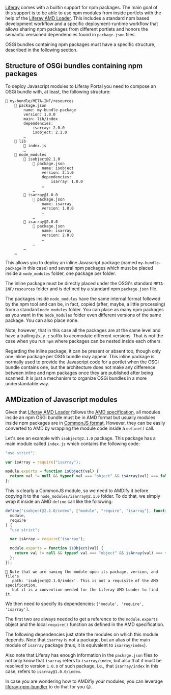 [Liferay](https://github.com/liferay/liferay-portal) comes with a builtin support for npm packages. The main goal of this support is to be able to use npm modules from inside portlets with the help of the [Liferay AMD Loader](https://github.com/liferay/liferay-amd-loader). This includes a standard npm based development workflow and a specific deployment-runtime workflow that allows sharing npm packages from different portlets and honors the semantic versioned dependencies found in `package.json` files.

OSGi bundles containing npm packages must have a specific structure, described in the following section.

## Structure of OSGi bundles containing npm packages

To deploy Javascript modules to Liferay Portal you need to compose an OSGi bundle with, at least, the following structure:

```
📂 my-bundle/META-INF/resources
    📄 package.json
        name: my-bundle-package
        version: 1.0.0
        main: lib/index
        dependencies:
            isarray: 2.0.0
            isobject: 2.1.0
        …
    📂 lib
        📄 index.js
        …
    📂 node_modules
        📂 isobject@2.1.0
            📄 package.json
                name: isobject
                version: 2.1.0
                dependencies:
                    isarray: 1.0.0
                …
            …
        📂 isarray@1.0.0
            📄 package.json
                name: isarray
                version: 1.0.0
                …
            …
        📂 isarray@2.0.0
            📄 package.json
                name: isarray
                version: 2.0.0
                …
            …
        …
    …
```

This allows you to deploy an inline Javascript package (named `my-bundle-package` in this case) and several npm packages which must be placed inside a `node_modules` folder, one package per folder.

The inline package must be directly placed under the OSGi's standard `META-INF/resources` folder and is defined by a standard npm `package.json` file.

The packages inside `node_modules` have the same internal format followed by the npm tool and can be, in fact, copied (after, maybe, a little processing) from a standard `node_modules` folder. You can place as many npm packages as you want in the `node_modules` folder even different versions of the same package. You can also place none.

Note, however, that in this case all the packages are at the same level and have a trailing `@x.y.z` suffix to acomodate different versions. That is not the case when you run `npm` where packages can be nested inside each others.

Regarding the inline package, it can be present or absent too, though only one inline package per OSGi bundle may appear. This inline package is normally used to provide the Javascript code for a portlet when the OSGi bundle contains one, but the architecture does not make any difference between inline and npm packages once they are published after being scanned. It is just a mechanism to organize OSGi bundles in a more understandable way.

## AMDization of Javascript modules

Given that [Liferay AMD Loader](https://github.com/liferay/liferay-amd-loader) follows the [AMD specification](https://github.com/amdjs/amdjs-api/blob/master/AMD.md), all modules inside an npm OSGi bundle must be in AMD format but usually modules inside npm packages are in [CommonJS format](https://nodejs.org/api/modules.html). However, they can be easily converted to AMD by wrapping the module code inside a `define()` call.

Let's see an example with `isobject@2.1.0` package. This package has a main module called `index.js` which contains the following code:

```javascript
"use strict";

var isArray = require("isarray");

module.exports = function isObject(val) {
  return val != null && typeof val === "object" && isArray(val) === false;
};
```

This is clearly a CommonJS module, so we need to AMDify it before copying it to the `node_modules/isarray@2.1.0` folder. To do that, we simply wrap it inside an AMD `define` call like the following:

```javascript
define("isobject@2.1.0/index", ["module", "require", "isarray"], function(
  module,
  require
) {
  "use strict";

  var isArray = require("isarray");

  module.exports = function isObject(val) {
    return val != null && typeof val === "object" && isArray(val) === false;
  };
});
```

```
👀 Note that we are naming the module upon its package, version, and file's
   path: 'isobject@2.1.0/index'. This is not a requisite of the AMD specification,
   but it is a convention needed for the Liferay AMD Loader to find it.
```

We then need to specify its dependencies: `['module', 'require', 'isarray']`.

The first two are always needed to get a reference to the `module.exports` object and the local `require()` function as defined in the AMD specification.

The following dependencies just state the modules on which this module depends. Note that `isarray` is not a package, but an alias of the main module of `isarray` package (thus, it is equivalent to `isarray/index`).

Also note that Liferay has enough information in the `package.json` files to not only know that `isarray` refers to `isarray/index`, but also that it must be resolved to version `1.0.0` of such package, i.e., that `isarray/index` in this case, refers to `isarray@1.0.0/index`.

In case you are wondering how to AMDifiy your modules, you can leverage [liferay-npm-bundler](https://github.com/liferay/liferay-js-toolkit/blob/master/packages/liferay-npm-bundler) to do that for you 😉.
